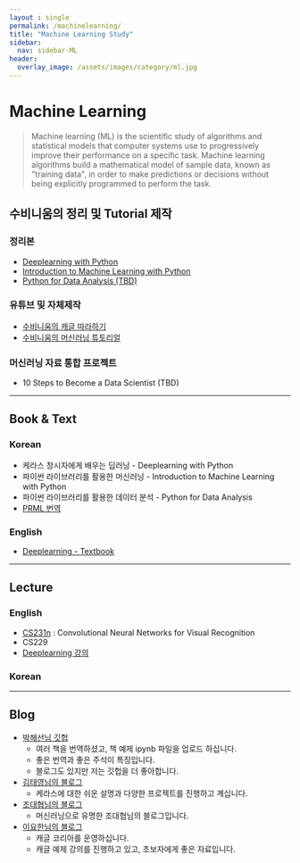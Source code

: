 ```yaml
---
layout : single
permalink: /machinelearning/
title: "Machine Learning Study"
sidebar:
  nav: sidebar-ML
header:
  overlay_image: /assets/images/category/ml.jpg
---
```


# Machine Learning

> Machine learning (ML) is the scientific study of algorithms and statistical models that computer systems use to progressively improve their performance on a specific task. Machine learning algorithms build a mathematical model of sample data, known as "training data", in order to make predictions or decisions without being explicitly programmed to perform the task.

## 수비니움의 정리 및 Tutorial 제작

### 정리본

- [Deeplearning with Python](/Keras)
- [Introduction to Machine Learning with Python](/MLwithPython)
- [Python for Data Analysis (TBD)](/PythonDA)

### 유튜브 및 자체제작
- [수비니움의 캐글 따라하기](/Kaggle_Tutorial)
- [수비니움의 머신러닝 튜토리얼](/ML_Tutorial)

### 머신러닝 자료 통합 프로젝트

- 10 Steps to Become a Data Scientist (TBD)

---

## Book & Text

### Korean
- 케라스 창시자에게 배우는 딥러닝 - Deeplearning with Python
- 파이썬 라이브러리를 활용한 머신러닝 - Introduction to Machine Learning with Python
- 파이썬 라이브러리를 활용한 데이터 분석 - Python for Data Analysis
- [PRML 번역](https://norman3.github.io/prml/)

### English
- [Deeplearning - Textbook](https://www.deeplearningbook.org/?fbclid=IwAR3r67FGMnve4p1Wdn8K0jMDvdXzsXueYD6OxFTGk8gBBX4st47IZuZKjks)

---

## Lecture

### English
- [CS231n](http://cs231n.stanford.edu/) : Convolutional Neural Networks for Visual Recognition
- CS229
- [Deeplearning 강의](http://deeplearning.cs.cmu.edu/?fbclid=IwAR17I0sJ73q40tbZj37tr0YoZLisz2L0XSagNVeCBqWYsNJQKzstOWbLl1E)

### Korean

---
## Blog
- [박해선님 깃헙](https://github.com/rickiepark)
  - 여러 책을 번역하셨고, 책 예제 ipynb 파일을 업로드 하십니다.
  - 좋은 번역과 좋은 주석이 특징입니다.
  - 블로그도 있지만 저는 깃헙을 더 좋아합니다.
- [김태영님의 블로그](https://tykimos.github.io/)
  - 케라스에 대한 쉬운 설명과 다양한 프로젝트를 진행하고 계십니다.
- [조대협님의 블로그](https://bcho.tistory.com/)
  - 머신러닝으로 유명한 조대협님의 블로그입니다.
- [이요한님의 블로그](https://kaggle-kr.tistory.com/)
  - 캐글 코리아를 운영하십니다.
  - 캐글 예제 강의를 진행하고 있고, 초보자에게 좋은 자료입니다.
